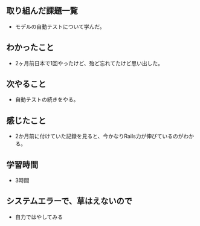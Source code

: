 ## 取り組んだ課題一覧
- モデルの自動テストについて学んだ。

## わかったこと
- 2ヶ月前日本で1回やったけど、殆ど忘れてたけど思い出した。

## 次やること
- 自動テストの続きをやる。

## 感じたこと
- 2か月前に付けていた記録を見ると、今かなりRails力が伸びているのがわかる。

## 学習時間
- 3時間

## システムエラーで、草はえないので
- 自力ではやしてみる